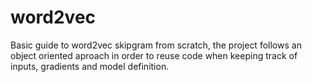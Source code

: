 # word2vec

Basic guide to word2vec skipgram from scratch, the project follows an object oriented aproach in order to reuse code when keeping track of inputs, gradients and model definition. 


